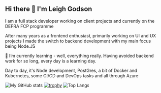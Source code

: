 ## Hi there 👋 I'm Leigh Godson
I am a full stack developer working on client projects and currently on the DEFRA FCP programme

After many years as a frontend enthusiast, primarily working on UI and UX projects I made the switch to backend development with my main focus being Node.JS 

🌱 I’m currently learning - well, everything really. Having avoided backend work for so long, every day is a learning day.

Day to day, it's Node development, PostGres, a bit of Docker and Kubernetes, some CI/CD and DevOps tasks and all through Azure


![My GitHub stats](https://github-readme-stats.vercel.app/api?username=godsonleigh&show_icons=true&theme=radical&show=reviews,discussions_started,discussions_answered,prs_merged,prs_merged_percentage)
[![trophy](https://github-profile-trophy.vercel.app/?username=GodsonLeigh&theme=onedark)](https://github.com/ryo-ma/github-profile-trophy)
![Top Langs](https://github-readme-stats.vercel.app/api/top-langs/?username=godsonleigh&layout=compact)

<!--
**GodsonLeigh/GodsonLeigh** is a ✨ _special_ ✨ repository because its `README.md` (this file) appears on your GitHub profile.

Here are some ideas to get you started:

- 🔭 I’m currently working on ...
- 🌱 I’m currently learning ...
- 👯 I’m looking to collaborate on ...
- 🤔 I’m looking for help with ...
- 💬 Ask me about ...
- 📫 How to reach me: ...
- 😄 Pronouns: ...
- ⚡ Fun fact: ...
-->
